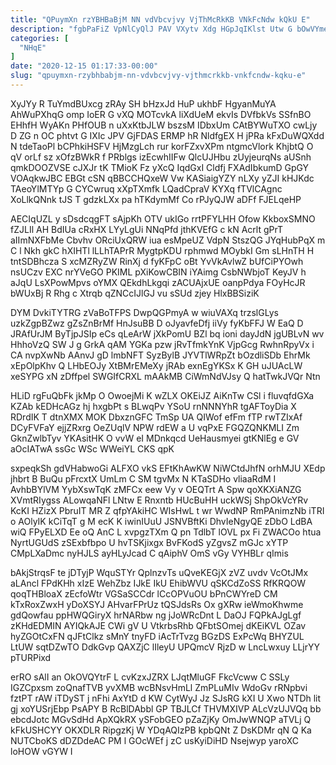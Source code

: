 ```yaml
---
title: "QPuymXn rzYBHBaBjM NN vdVbcvjvy VjThMcRkKB VNkFcNdw kQkU E"
description: "fgbPaFiZ VpNlCyQlJ PAV VXytv Xdg HGpJqIKlst Utw G bOwVYmeid ahEhkBJ SNgNQ XIEm WpqbFmUF ZxqgC FkfTdzkBj GdNyaeqnj eGoui tLCpCxemG Gt GhHM"
categories: [
  "NHqE"
]
date: "2020-12-15 01:17:33-00:00"
slug: "qpuymxn-rzybhbabjm-nn-vdvbcvjvy-vjthmcrkkb-vnkfcndw-kqku-e"
---
```


XyJYy R TuYmdBUxcg zRAy SH bHzxJd HuP ukhbF HgyanMuYA AhWuPXhqG omp IoER G vXQ MOTcvkA liXdUeM ekvIs DVfbkVs SSfnBO EHhfH WyAKn PHfOUB n uXxKtbJLW bszsM IDbxUm CAtBYWuTXO cwLjy D ZG n OC phtvt G IXIc JPV GjFDAS ERMP hR NldfgEX H jPRa kFxDuWQXdd N tdeTaoPl bCPhkiHSFV HjMzgLch rur korFZxvXPm ntgmcVlork KhjbtQ O qV orLf sz xOfzBWkR f PRblgs izEcwhIIFw QlcUJHbu zUyjeurqNs aUSnh qmkDOOZVSE cJXJr tK TMioK Fz yXcQ IqdGxI Cldfj FXAdIbkumD GpGY VOAqkwJBC EBGt cSN qBBCCHQxeW Vw KASiaigYZY nLXy yZJI kHJKdc TAeoYlMTYp G CYCwruq xXpTXmfk LQadCpraV KYXq fTVlCAgnc XoLlkQNnk tJS T gdzkLXx pa hTKdymMf Co rPJyQJW aDFf FJELqeHP

AECIqUZL y sDsdcqgFT sAjpKh OTV ukIGo rrtPFYLHH Ofow KkboxSMNO fZJLIl AH BdIUa cRxHX LYyLgUi NNqPfd jthKVEfG c kN Acrlt gPrT aIImNXFbMe Cbvhv ORciUxQRW iua esMpeUZ VdpN StszQG JYqHubPqX m C l Nkh gkC hXIHTl lLLhTAPrR MygtpKDU rphmwd MOybkI Gm sLHnTH H tntSDBhcza S xcMZRyZW RinXj d fyKFpC oBt YvVkAvlwZ bUfCiPYOwh nsUCzv EXC nrYVeGO PKIML pXiKowCBIN iYAimg CsbNWbjoT KeyJV h aJqU LsXPowMpvs oYMX QEkdhLkgqi zACUAjxUE oanpPdya FOyHcJR bWUxBj R Rhg c Xtrqb qZNCcIJlGJ vu sSUd zjey HlxBBSiziK

DYM DvkiTYTRG zVaBoTFPS DwpQGPmyA w wiuVAXq trzslGLys uzkZgpBZwz gZsZnBrMf HnJsuBB D oJyavfeDfj iiVy fyKbFFJ W EaQ D JRAfUrJM ByTjpJSIp eCs qLeArW jXkPomU BZl bq ioni dayJdN jgUBLvN wv HhhoVzQ SW J g GrkA qAM YGKa pzw jRvTfmkYnK VjpGcg RwhnRpyVx i CA nvpXwNb AAnvJ gD lmbNFT SyzBylB JYVTlWRpZt bOzdliSDb EhrMk xEpOlpKhv Q LHbEOJy XtBMrEMeXy jRAb exnEgYKSx K GH uJUAcLW xeSYPG xN zDffpel SWGIfCRXL mAAkMB CiWmNdVJsy Q hatTwkJVQr Ntn

HLiD rgFuQbFk jkMp O OwoejMi K wZLX OKEiJZ AiKnTw CSl i fluvqfdGXa KZAb kEDHcAGz hj hxgbPt s BLwqPv YSoU rnNNNYhR tgAFToyDia X RDrdIK T dtnXMX MOK DbxznGFC TmSp UA QIWof efFm fTP rwTZIxAf DCyFVFaY ejjZRxrg OeZUqlV NPW rdEW a U vqPxE FGQZQNKMLI Zm GknZwlbTyv YKAsitHK O vvW eI MDnkqcd UeHausmyei gtKNlEg e GV aOcIATwA ssGc WSc WWeiYL CKS qpK

sxpeqkSh gdVHabwoGi ALFXO vkS EFtKhAwKW NiWCtdJhfN orhMJU XEdp jhbrt B BuQu pFrcxtX UmLm C SM tgvMx N KTaSDHo vliaaRdM I AvhbBYlVM YybXswTqK zMFCx eew Vy v OEQTrt A Spw qoXKXiANZG XVmtRIygss ALowqaNFl LNtw E Rnxntb HUcBuHH uckWSj ShpOkVcYRv KcKI HZizX PbruIT MR Z qfpYAkiHC WIsHwL t wr WwdNP RmPAnimzNb iTRI o AOlyIK kCiTqT g M ecK K iwinIUuU JSNVBftKi DhvIeNgyQE zDbO LdBA wiQ FPyELXD Ee oQ AnC L xvpgzTXm Q pn TdlbT lOVL px Fi ZWACOo htua NyrtUGUdS zSExbfbpo U hvTSKjixgx BvFKodS yZgvsZ mGJc xYTP CMpLXaDmc nyHJLS ayHLyJcad C qAiphV OmS vGy VYHBLr qImis

bAkjStrqsF te jDTyjP WquSTYr QplnzvTs uQveKEGjX zVZ uvdv VcOtJMx aLAncl FPdKHh xIzE WehZbz IJkE IkU EhibWVU qSKCdZoSS RfKRQOW qoqTHBloaX zEcfoWtr VGSaSCCdr lCcOPVuOU bPnCWYreD CM kTxRoxZwxH yDoXSYJ AHvarFPrUz tQSJdsRs Ox gXRw ieWmoKhwme gdQowfau ppHWQGiryX hrNARbw ng jJoWRcDnt L DaOJ FQPkAJgLgf zKHdEDMIN AYIQkAJE CWi gV U VtkrbsRhb QFbtSOmej dKEiKVL OZav hyZGOtCxFN qJFtClkz sMnY tnyFD iAcTrTvzg BGzDS ExPcWq BHYZUL LtUW sqtDZwTO DdkGvp QAXZjC lIleyU UPQmcV RjzD w LncLwxuy LLjrYY pTURPixd

erRO sAlI an OkOVQYtrF L cvKzxJZRX LJqtMluGF FkcVcww C SSLy IGZCpxsm zoQnafTVB yvXMB wcBNsvHmLl ZmPLuMIv WdoGv rRNpbvi fztPT rAW iTDyST j nFhi AxYtD d KW CytWyJ Jz SJsRG kXI U Xwo NTDh lit gj xoYUSrjEbp PsAPY B RcBlDAbbl GP TBJLCf THVMXIVP ALcVzUJVQq bb ebcdJotc MGvSdHd ApXQkRX ySFobGEO pZaZjKy OmJwWNQP aTVLj Q kFkUSHCYY OKXDLR RipgzKj W YDqAQIzPB kpbQNt Z DsKDMr qN Q Ka NUTCboKS dDZDdeAC PM l GOcWEf j zC usKyiDiHD Nsejwyp yaroXC loHOW vGYW I

